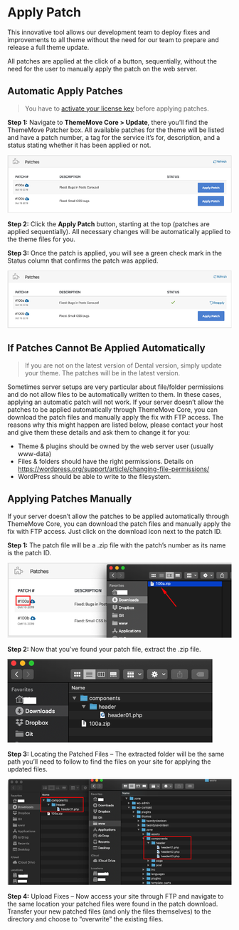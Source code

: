 # Apply Patch

This innovative tool allows our development team to deploy fixes and improvements to all theme without the need for our team to prepare and release a full theme update.

All patches are applied at the click of a button, sequentially, without the need for the user to manually apply the patch on the web server.

## Automatic Apply Patches

> You have to [activate your license key](theme-ls.md) before applying patches.

**Step 1:** Navigate to **ThemeMove Core > Update**, there you’ll find the ThemeMove Patcher box. All available patches for the theme will be listed and have a patch number, a tag for the service it’s for, description, and a status stating whether it has been applied or not.

![Apply Patch](images/patches.png)

**Step 2:** Click the **Apply Patch** button, starting at the top (patches are applied sequentially). All necessary changes will be automatically applied to the theme files for you.

**Step 3:** Once the patch is applied, you will see a green check mark in the Status column that confirms the patch was applied.

![Patch Applied](images/patch-applied.png)


## If Patches Cannot Be Applied Automatically

> If you are not on the latest version of Dental version, simply update your theme. The patches will be in the latest version.

Sometimes server setups are very particular about file/folder permissions and do not allow files to be automatically written to them. In these cases, applying an automatic patch will not work. If your server doesn’t allow the patches to be applied automatically through ThemeMove Core, you can download the patch files and manually apply the fix with FTP access. The reasons why this might happen are listed below, please contact your host and give them these details and ask them to change it for you:

- Theme & plugins should be owned by the web server user (usually www-data)
- Files & folders should have the right permissions. Details on https://wordpress.org/support/article/changing-file-permissions/
- WordPress should be able to write to the filesystem.


## Applying Patches Manually

If your server doesn’t allow the patches to be applied automatically through ThemeMove Core, you can download the patch files and manually apply the fix with FTP access. Just click on the download icon next to the patch ID.

**Step 1:** The patch file will be a .zip file with the patch’s number as its name is the patch ID.

![Patch File](images/patch-file.png)

**Step 2:** Now that you’ve found your patch file, extract the .zip file.

![Extract Patch](images/extract-patch.png)

**Step 3:** Locating the Patched Files – The extracted folder will be the same path you’ll need to follow to find the files on your site for applying the updated files.

![Locating Files](images/locating-files.png)

**Step 4:** Upload Fixes – Now access your site through FTP and navigate to the same location your patched files were found in the patch download. Transfer your new patched files (and only the files themselves) to the directory and choose to “overwrite” the existing files.